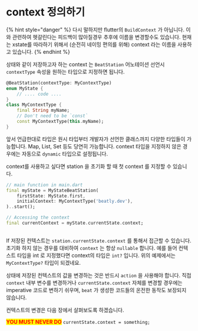 # context 정의하기

{% hint style="danger" %}
다시 말하지만 flutter의 `BuildContext` 가 아닙니다. 이와 관련하여 헷갈린다는 피드백이 많아질경우 추후에 이름을 변경할수도 있습니다. 현재는 xstate를 따라하기 위해서 (순전히 네이밍 편의를 위해) context 라는 이름을 사용하고 있습니다.&#x20;
{% endhint %}

상태와 같이 저장하고자 하는 context 는 `BeatStation` 어노테이션 선언시 `contextType` 속성을 원하는 타입으로 지정하면 됩니다.&#x20;

```dart
@BeatStation(contextType: MyContextType)
enum MyState {
    // .... code ....
}
class MyContextType {
    final String myName;
    // Don't need to be `const`
    const MyContextType(this.myName);
}
```

앞서 언급한대로 타입은 원시 타입부터 개발자가 선언한 클래스까지 다양한 타입들이 가능합니다. Map, List, Set 등도 당연히 가능합니다. context 타입을 지정하지 않은 경우에는 자동으로 `dynamic` 타입으로 설정됩니다.&#x20;

context를 사용하고 싶다면 station 을 초기화 할 때 첫 context 를 지정할 수 있습니다.&#x20;

```dart
// main function in main.dart 
final myState = MyStateBeatStation(
    firstState: MyState.first,
    initialContext: MyContextType('beatly.dev'),
)..start();

// Accessing the context
final currentContext = myState.currentState.context;
    
```

If 저장된 컨텍스트는 `station.currentState.context` 를 통해서 접근할 수 있습니다. 초기화 하지 않는 경우를 대비하여 `context` 는 항상 `nullable` 합니다. 예를 들어 컨텍스트 타입을 int 로 지정했다면 context의 타입은 `int?` 입니다. 위의 예제에서는 `MyContextType?` 타입이 되겠네요.&#x20;

상태에 저장된 컨텍스트의 값을 변경하는 것은 반드시 `action` 을 사용해야 합니다. 직접 `context` 내부 변수를 변경하거나 `currentState.context` 자체를 변경할 경우에는 imperative 코드로 변하기 쉬우며, `beat` 가 생성한 코드들의 온전한 동작도 보장되지 않습니다.&#x20;

컨텍스트의 변경은 다음 장에서 살펴보도록 하겠습니다.&#x20;

<mark style="color:red;">**YOU MUST NEVER DO**</mark> `currentState.context = something;`
